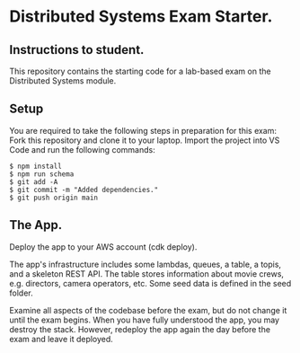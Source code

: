 # Distributed Systems Exam Starter.

## Instructions to student.

This repository contains the starting code for a lab-based exam on the Distributed Systems module.
## Setup
You are required to take the following steps in preparation for this exam:
Fork this repository and clone it to your laptop. 
Import the project into VS Code and run the following commands:
~~~
$ npm install
$ npm run schema
$ git add -A
$ git commit -m "Added dependencies."
$ git push origin main
~~~

## The App.
Deploy the app to your AWS account (cdk deploy).

The app's infrastructure includes some lambdas, queues, a table, a topis, and a skeleton REST API. The table stores information about movie crews, e.g. directors, camera operators, etc. Some seed data is defined in the seed folder. 

Examine all aspects of the codebase before the exam, but do not change it until the exam begins. When you have fully understood the app, you may destroy the stack. However, redeploy the app again the day before the exam and leave it deployed.
